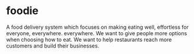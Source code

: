 # foodie
A food delivery system which focuses on making eating well, effortless for everyone, everywhere. everywhere. We want to give people more options when choosing how to eat. We want to help restaurants reach more customers and build their businesses.
